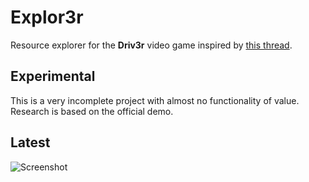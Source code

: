 Explor3r
========

Resource explorer for the **Driv3r** video game inspired by [this thread](http://forum.xentax.com/viewtopic.php?f=10&t=9897).


## Experimental

This is a very incomplete project with almost no functionality of value. Research is based on the official demo.

## Latest

![Screenshot](http://i.imgur.com/0CsLH.png)

